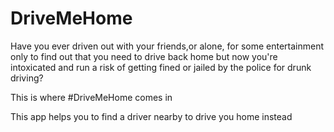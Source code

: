 # DriveMeHome

Have you ever driven out with your friends,or alone, for some entertainment only to find out that you need to drive back home 
but now you're intoxicated and run a risk of getting fined or jailed by the police for drunk driving?

This is where #DriveMeHome comes in

This app helps you to find a driver nearby to drive you home instead
